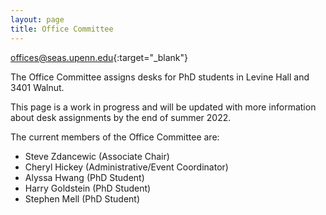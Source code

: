 ```yaml
---
layout: page
title: Office Committee
---
```


[offices@seas.upenn.edu](mailto:offices@seas.upenn.edu){:target="_blank"}

The Office Committee assigns desks for PhD students in Levine Hall and 3401 
Walnut.

This page is a work in progress and will be updated with more information about 
desk assignments by the end of summer 2022.

The current members of the Office Committee are:

- Steve Zdancewic (Associate Chair)
- Cheryl Hickey (Administrative/Event Coordinator)
- Alyssa Hwang (PhD Student)
- Harry Goldstein (PhD Student)
- Stephen Mell (PhD Student)
